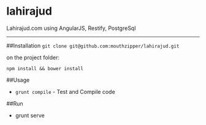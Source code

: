 lahirajud
=========

Lahirajud.com using AngularJS, Restify, PostgreSql

___
##Installation
`git clone git@github.com:mouthzipper/lahirajud.git`

on the project folder:

`npm install && bower install`

##Usage
* `grunt compile` - Test and Compile code

##Run
* grunt serve


